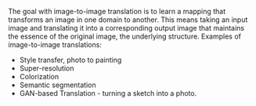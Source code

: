 The goal with image-to-image translation is to learn a mapping that transforms an image in one domain to another. This means taking an input image and translating it into a corresponding output image that maintains the essence of the original image, the underlying structure. Examples of image-to-image translations:

- Style transfer, photo to painting
- Super-resolution 
- Colorization 
- Semantic segmentation 
- GAN-based Translation - turning a sketch into a photo. 